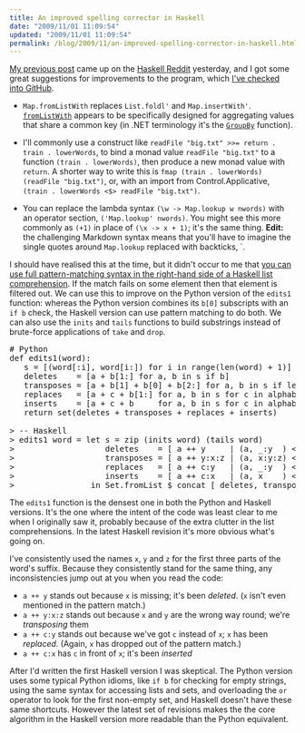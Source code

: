 ```yaml
---
title: An improved spelling corrector in Haskell
date: "2009/11/01 11:09:54"
updated: "2009/11/01 11:09:54"
permalink: /blog/2009/11/an-improved-spelling-corrector-in-haskell.html
---
```

[My previous post](http://www.partario.com/blog/2009/10/a-spelling-corrector-in-haskell.html) came up on the [Haskell Reddit](http://www.reddit.com/r/haskell/comments/9zowr/a_spelling_corrector_in_haskell/) yesterday, and I got some great suggestions for improvements to the program, which [I've checked into GitHub](http://github.com/timrobinson/spell-correct/blob/master/Correct.hs).

* `Map.fromListWith` replaces `List.foldl'` and `Map.insertWith'`. [`fromListWith`](http://www.haskell.org/ghc/docs/latest/html/libraries/containers/Data-Map.html#v%3AfromListWith) appears to be specifically designed for aggregating values that share a common key (in .NET terminology it's the [`GroupBy`](http://msdn.microsoft.com/en-us/library/bb534501.aspx) function).

* I'll commonly use a construct like `readFile "big.txt" >>= return . train . lowerWords`, to bind a monad value `readFile "big.txt"` to a function `(train . lowerWords)`, then produce a new monad value with `return`. A shorter way to write this is `fmap (train . lowerWords) (readFile "big.txt")`, or, with an import from Control.Applicative, `(train . lowerWords <$> readFile "big.txt")`.

* You can replace the lambda syntax `(\w -> Map.lookup w nwords)` with an operator section, `('Map.lookup' nwords)`. You might see this more commonly as `(+1)` in place of `(\x -> x + 1)`; it's the same thing. <strong class="alt">Edit:</strong> the challenging Markdown syntax means that you'll have to imagine the single quotes around `Map.lookup` replaced with backticks, `.

I should have realised this at the time, but it didn't occur to me that [you can use full pattern-matching syntax in the right-hand side of a Haskell list comprehension](http://www.haskell.org/onlinereport/exps.html#list-comprehensions). If the match fails on some element then that element is filtered out. We can use this to improve on the Python version of the `edits1` function: whereas the Python version combines its `b[0]` subscripts with an `if b` check, the Haskell version can use pattern matching to do both. We can also use the `inits` and `tails` functions to build substrings instead of brute-force applications of `take` and `drop`.

<pre>
# Python
def edits1(word):
   s = [(word[:i], word[i:]) for i in range(len(word) + 1)]
   deletes    = [a + b[1:] for a, b in s if b]
   transposes = [a + b[1] + b[0] + b[2:] for a, b in s if len(b)&gt;1]
   replaces   = [a + c + b[1:] for a, b in s for c in alphabet if b]
   inserts    = [a + c + b     for a, b in s for c in alphabet]
   return set(deletes + transposes + replaces + inserts)

&gt; -- Haskell
&gt; edits1 word = let s = zip (inits word) (tails word)
&gt;                   deletes    = [ a ++ y     | (a, _:y  ) &lt;- s ]
&gt;                   transposes = [ a ++ y:x:z | (a, x:y:z) &lt;- s ]
&gt;                   replaces   = [ a ++ c:y   | (a, _:y  ) &lt;- s, c &lt;- alphabet ]
&gt;                   inserts    = [ a ++ c:x   | (a, x    ) &lt;- s, c &lt;- alphabet ]
&gt;                in Set.fromList $ concat [ deletes, transposes, replaces, inserts ]
</pre>

The `edits1` function is the densest one in both the Python and Haskell versions. It's the one where the intent of the code was least clear to me when I originally saw it, probably because of the extra clutter in the list comprehensions. In the latest Haskell revision it's more obvious what's going on.

I've consistently used the names `x`, `y` and `z` for the first three parts of the word's suffix. Because they consistently stand for the same thing, any inconsistencies jump out at you when you read the code:

* `a ++ y` stands out because `x` is missing; it's been _deleted_. (`x` isn't even mentioned in the pattern match.)
* `a ++ y:x:z` stands out because `x` and `y` are the wrong way round; we're _transposing_ them
* `a ++ c:y` stands out because we've got `c` instead of `x`; `x` has been _replaced_. (Again, `x` has dropped out of the pattern match.)
* `a ++ c:x` has `c` in front of `x`; it's been _inserted_

After I'd written the first Haskell version I was skeptical. The Python version uses some typical Python idioms, like `if b` for checking for empty strings, using the same syntax for accessing lists and sets, and overloading the `or` operator to look for the first non-empty set, and Haskell doesn't have these same shortcuts. However the latest set of revisions makes the the core algorithm in the Haskell version more readable than the Python equivalent.

